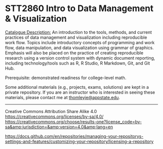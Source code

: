 # STT2860 Intro to Data Management & Visualization

[Catalogue Description:](http://bulletin.appstate.edu/) An introduction to the tools, methods, and current practices of data management and visualization including reproducible work flow. Topics include introductory concepts of programming and work flow, data manipulation, and data visualization using grammar of graphics. Emphasis will also be placed on the practice of creating reproducible research using a version control system with dynamic document reporting, including technology/tools such as R, R Studio, R Markdown, Git, and Git Hub. 

Prerequisite: demonstrated readiness for college-level math. 

Some additional materials (e.g., projects, exams, solutions) are kept in a private repository. If you are an instructor who is interested in seeing these materials, please contact me at thomleyje@appstate.edu.

***
Creative Commons Attribution Share Alike 4.0  
https://creativecommons.org/licenses/by-sa/4.0/  
https://creativecommons.org/choose/results-one?license_code=by-sa&amp;jurisdiction=&amp;version=4.0&amp;lang=en  

https://docs.github.com/en/repositories/managing-your-repositorys-settings-and-features/customizing-your-repository/licensing-a-repository
